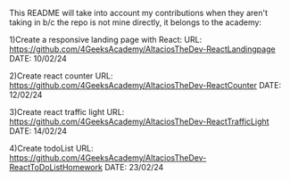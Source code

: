 This README will take into account my contributions when they aren't taking in b/c the repo is not mine directly, it belongs to the academy:

1)Create a responsive landing page with React: 
  URL: https://github.com/4GeeksAcademy/AltaciosTheDev-ReactLandingpage
  DATE: 10/02/24

2)Create react counter 
URL: https://github.com/4GeeksAcademy/AltaciosTheDev-ReactCounter
DATE: 12/02/24

3)Create react traffic light
URL: https://github.com/4GeeksAcademy/AltaciosTheDev-ReactTrafficLight
DATE: 14/02/24

4)Create todoList 
URL: https://github.com/4GeeksAcademy/AltaciosTheDev-ReactToDoListHomework
DATE: 23/02/24
